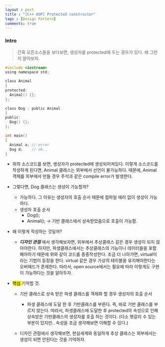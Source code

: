 ```yaml
---
layout : post
title : "[C++ OOP] Protected constructor"
tags : [Design Pattern]
comments: true
---
```


### Intro
> 간혹 오픈소스들을 보다보면, 생성자를 protected에 두는 경우가 있다. 왜 그런지 알아보자.

```c
#include <iostream>
using namespace std;

class Animal
{
protected:
  Animal() {};
};

class Dog : public Animal
{
public:
  Dog() {};
};

int main()
{
  Animal a; // error
  Dog d;    // ok..
}

```

- 위의 소스코드를 보면, 생성자가 protected에 생성되어져있다. 이렇게 소스코드를 작성하게 된다면, Animal 클래스는 외부에서 선언이 불가능하다. 때문에, Animal 객체를 외부에서 만들 경우 주석과 같은 compile error가 발생한다. 

- 그렇다면, Dog 클래스는 생성이 가능할까?
  - 가능하다. 그 이유는 생성자의 호출 순서 때문에 컴파일 에러 없이 생성이 가능하다.
  - 생성자 호출 순서
    - Dog();
    - Animal(); -> 기반 클래스에서 상속받았음으로 호출이 가능함.

- 왜 이렇게 작성하는 것일까?
  - ***디자인 관점*** 에서 생각해보자면, 외부에서 추상클래스 같은 경우 생성이 되지 않아야한다. 하지만, 파생클래스에서는 추상클래스의 기능이나 데이터들을 포함해야하기 때문에 위와 같이 코드를 종종작성한다. 조금 더 나아가면, virtual이라는 기법이 등장을 한다. virtual 같은 경우 가상의 테이블을 유지해야한다는 오버헤드가 존재한다. 따라서, open source에서는 필요에 따라 이렇게도 구현이 가능하다는 것을 알아두자.


- <mark> 핵심 </mark> 기억할 것.
  - 기반 클래스로 상속 받은 파생 클래스를 객체화 할 경우 생성자의 호출 순서
    - 파생 클래스에 도달 한 후 기반클래스를 부른다. 즉, 바로 기반 클래스를 부르지 않는다. 따라서, 파생클래스에 도달한 후 protected의 속성으로 인해 상속받은 기반클래스의 생성자를 호출 하는 것이다. (다소 햇갈리 수 있는 부분이 있지만.. 속성을 조금 생각해보면 이해할 수 있다.)

  - 디자인 관점에서 생각해보면, 현실세계와 동일하게 추상 클래스는 외부에서는 생성이 되면 안된다는 것을 기억하자. 
